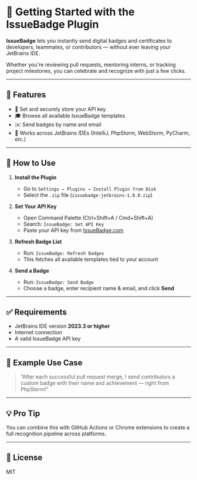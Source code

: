 # 🏁 Getting Started with the IssueBadge Plugin

**IssueBadge** lets you instantly send digital badges and certificates to developers, teammates, or contributors — without ever leaving your JetBrains IDE.

Whether you're reviewing pull requests, mentoring interns, or tracking project milestones, you can celebrate and recognize with just a few clicks.

---

## 🚀 Features

- 🔐 Set and securely store your API key
- 🎓 Browse all available IssueBadge templates
- ✉️ Send badges by name and email
- 💼 Works across JetBrains IDEs (IntelliJ, PhpStorm, WebStorm, PyCharm, etc.)

---

## 🧰 How to Use

1. **Install the Plugin**  
   - Go to `Settings → Plugins → Install Plugin from Disk`
   - Select the `.zip` file (`issuebadge-jetbrains-1.0.0.zip`)

2. **Set Your API Key**  
   - Open Command Palette (Ctrl+Shift+A / Cmd+Shift+A)
   - Search: `IssueBadge: Set API Key`
   - Paste your API key from [IssueBadge.com](https://app.issuebadge.com)

3. **Refresh Badge List**  
   - Run: `IssueBadge: Refresh Badges`
   - This fetches all available templates tied to your account

4. **Send a Badge**  
   - Run: `IssueBadge: Send Badge`
   - Choose a badge, enter recipient name & email, and click **Send**

---

## ✅ Requirements

- JetBrains IDE version **2023.3 or higher**
- Internet connection
- A valid IssueBadge API key

---

## 📌 Example Use Case

> “After each successful pull request merge, I send contributors a custom badge with their name and achievement — right from PhpStorm!”

---

## 💡 Pro Tip

You can combine this with GitHub Actions or Chrome extensions to create a full recognition pipeline across platforms.

---

## 📃 License

MIT